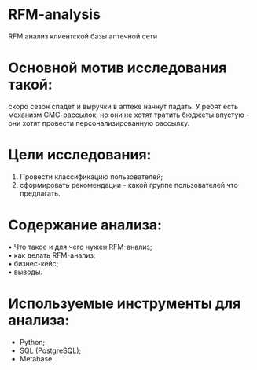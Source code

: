 # RFM-analysis
RFM анализ клиентской базы аптечной сети

# Основной мотив исследования такой: 
скоро сезон спадет и выручки в аптеке начнут падать. У ребят есть механизм СМС-рассылок, но они не хотят тратить бюджеты впустую - они хотят провести персонализированную рассылку.

# Цели исследования:
1) Провести классификацию пользователей;  
2) сформировать рекомендации - какой группе пользователей что предлагать.

# Содержание анализа:
•	Что такое и для чего нужен RFM-анализ;  
•	как делать RFM-анализ;  
•	бизнес-кейс;  
•	выводы.

# Используемые инструменты для анализа:
- Python;  
- SQL (PostgreSQL);  
- Metabase.  
